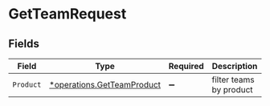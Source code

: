 # GetTeamRequest


## Fields

| Field                                                                   | Type                                                                    | Required                                                                | Description                                                             |
| ----------------------------------------------------------------------- | ----------------------------------------------------------------------- | ----------------------------------------------------------------------- | ----------------------------------------------------------------------- |
| `Product`                                                               | [*operations.GetTeamProduct](../../models/operations/getteamproduct.md) | :heavy_minus_sign:                                                      | filter teams by product                                                 |